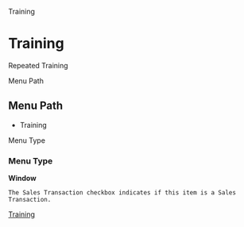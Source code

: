 
Training
# Training


Repeated Training

Menu Path
## Menu Path



- Training

Menu Type
### Menu Type

**Window**

```
The Sales Transaction checkbox indicates if this item is a Sales Transaction.
```

[Training](functional-guide/window/window-training.md)